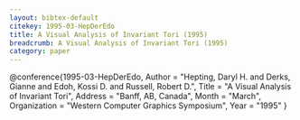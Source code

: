 ```yaml
---
layout: bibtex-default
citekey: 1995-03-HepDerEdo
title: A Visual Analysis of Invariant Tori (1995)
breadcrumb: A Visual Analysis of Invariant Tori (1995)
category: paper
---
```

@conference{1995-03-HepDerEdo,
	Author =  "Hepting, Daryl H. and Derks, Gianne and Edoh, Kossi D. and Russell, Robert D.",
	Title =  "A Visual Analysis of Invariant Tori",
	Address =  "Banff, AB, Canada",
	Month =  "March",
	Organization =  "Western Computer Graphics Symposium",
	Year =  "1995"
}
